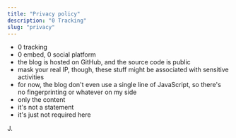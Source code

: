 ```yaml
---
title: "Privacy policy"
description: "0 Tracking"
slug: "privacy"
---
```


* 0 tracking
* 0 embed, 0 social platform
* the blog is hosted on GitHub, and the source code is public
* mask your real IP, though, these stuff might be associated with sensitive activities
* for now, the blog don't even use a single line of JavaScript, so there's no fingerprinting or whatever on my side
* only the content
* it's not a statement
* it's just not required here

J.